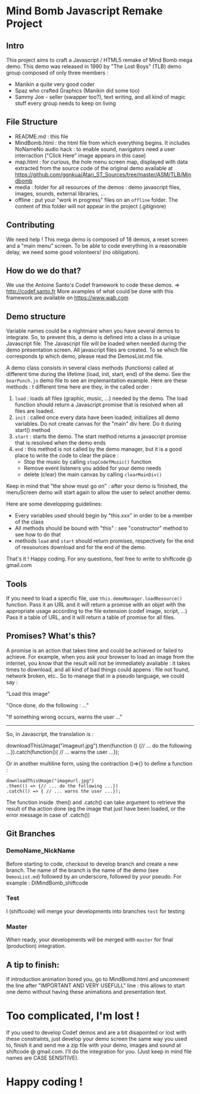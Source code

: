# Mind Bomb Javascript Remake Project
## Intro
This project aims to craft a Javascript / HTML5 remake of Mind Bomb mega demo.
This demo was released in 1990 by "The Lost Boys" (TLB) demo group composed of
only three members :
- Manikin a quite very good coder
- Spaz who crafted Graphics (Manikin did some too)
- Sammy Joe - seller (swapper too?), text writing, and all kind of magic stuff every group needs to keep on living

## File Structure
- README.md : this file
- MindBomb.html : the html file from which everything begins. It includes NoNameNo audio hack : to enable sound, navigators need a user interraction ("Click Here" image appears in this case)
- map.html : for curious, the hole menu screen map, displayed with data extracted from the source code of the original demo available at https://github.com/ggnkua/Atari_ST_Sources/tree/master/ASM/TLB/Mindbomb
- media : folder for all resources of the demos : demo javascript files, images, sounds, external libraries, ...
- offline : put your "work in progress" files on an `offline` folder. The content of this folder will not appear in the project (.gitignore)

## Contributing
We need help ! This mega demo is composed of 18 demos, a reset screen 
and a "main menu" screen. To be able to code everything in a reasonable delay,
we need some good volonteers! (no obligation).

## How do we do that?
We use the Antoine Santo's Codef framework to code these demos. => http://codef.santo.fr
More axamples of what could be done with this framework are available on https://www.wab.com

## Demo structure
Variable names could be a nightmare when you have several demos to integrate. So, to prevent this, a demo is defined into a class in a unique Javascript file. The Javascript file will be loaded when needed during the demo presentation screen. All javascript files are created. To se which file corresponds tp which demo, please read the DemosList.md file.

A demo class consists in several class methods (functions) called at different time during the lifetime (load, init, start, end) of the demo. See the `bearPunch.js` demo file to see an implemantation example. Here are these methods : 
t different time here are they, in the called order :
1) `load` : loads all files (graphic, music, ...) needed by the demo. The load function should return a Javascript promise that is resolved when all files are loaded.
2) `init` : called once every data have been loaded, initializes all demo variables. Do not create canvas for the "main" div here. Do it during start() method
3) `start` : starts the demo. The start method returns a javascript promise that is resolved when the demo ends
4) `end` : this method is not called by the demo manager, but it is a good place to write the code to clear the place :
    - Stop the music by calling `stopCodefMusic()` function
    - Remove event listeners you added for your demo needs
    - delete (clear) the main canvas by calling `clearMainDiv()`

Keep in mind that "the show must go on" : after your demo is finished, the menuScreen demo will start again to allow the user to select another demo.

Here are some developping guidelines:
- Every variables used should begin by "this.xxx" in order to be a member of the class
- All methods should be bound with "this" : see "constructor" method to see how to do that
- methods `load` and `start` should return promises, respectively for the end of ressources download and for the end of the demo.

That's it ! Happy coding. For any questions, feel free to write to shiftcode @ gmail.com

## Tools
If you need to load a specific file, use `this.demoManager.loadResource()` function. Pass it an URL and it will return a promise with an objet with the appropriate usage according to the file extension (codef image, script, ...)
Pass it a table of URL, and it will return a table of promise for all files.

## Promises? What's this?
A promise is an action that takes time and could be achieved or failed to achieve. For example, when you ask your browser to load an image from the internet, you know that the result will not be
immediately available : it takes times to download, and all kind of bad things could appens : file not found, network broken, etc.. So to manage that in a pseudo language, we could say :

"Load this image"

"Once done, do the following : ..."

"If something wrong occurs, warns the user ..."

-----
So, in Javascript, the translation is :

downloadThisUmage("imageurl.jpg").then(function () {// ... do the following ...}).catch(function(){ // ... warns the user ...});

Or in another multiline form, using the contraction ()=>{} to define a function :
```
downloadThisUmage("imageurl.jpg")
.then(() => {// ... do the following ...})
.catch(() => { // ... warns the user ...});
```
The function inside .then() and .catch() can take argument to retrieve the result of tha action done (eg the image that just have been loaded, or the error message in case of .catch())

## Git Branches
### DemoName_NickName
Before starting to code, checkout to develop branch and create a new branch. The name of the branch is the name of the demo (see `DemosList.md`) followed by an underscore, followed by your pseudo. For example : DiMindBomb_shiftcode
### Test
I (shiftcode) will merge your developments into branches `test` for testing
### Master
When ready, your developments will be merged with `master` for final (production) integration.

## A tip to finish:
If introduction animation bored you, go to MindBomd.html and uncomment the line after "IMPORTANT AND VERY USEFULL" line : this allows to start one demo without having these animations and presentation text.

# Too complicated, I'm lost !
If you used to develop Codef demos and are a bit disapointed or lost with these constraints, just develop your demo screen the same way you used to, finish it and send me a zip file with your demo, images and sound at shiftcode @ gmail.com. I'll do the integration for you. (Just keep in mind file names are CASE SENSITIVE).

# Happy coding !
